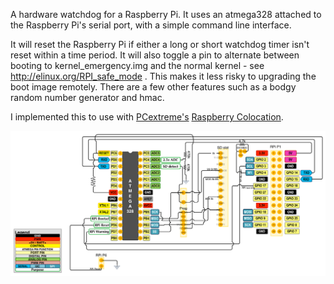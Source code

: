 A hardware watchdog for a Raspberry Pi. It uses an atmega328 attached to the Raspberry Pi's
serial port, with a simple command line interface.

It will reset the Raspberry Pi if either a long or short watchdog timer isn't reset within 
a time period. It will also toggle a pin to alternate between booting to kernel\_emergency.img
and the normal kernel - see http://elinux.org/RPI_safe_mode . This makes it less risky to upgrading 
the boot image remotely. There are a few other features such as a bodgy random number generator
and hmac.

I implemented this to use with [PCextreme's](https://www.pcextreme.nl/) 
[Raspberry Colocation](http://raspberrycolocation.com/).

![schematic](pihelp.png)

